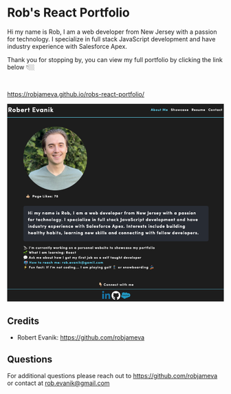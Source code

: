 # Rob's React Portfolio

Hi my name is Rob, I am a web developer from New Jersey with a passion for technology. I specialize in full stack JavaScript development and have industry experience with Salesforce Apex. 

Thank you for stopping by, you can view my full portfolio by clicking the link below 👇🏼

<br>

https://robjameva.github.io/robs-react-portfolio/

![home page screenshot](src/assets/images/screen-shot.png?raw=true)


## Credits

* Robert Evanik: https://github.com/robjameva

## Questions

For additional questions please reach out to  https://github.com/robjameva or contact at rob.evanik@gmail.com
